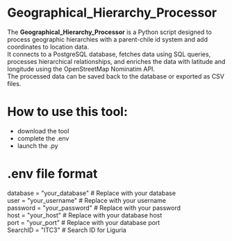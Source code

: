 # Geographical_Hierarchy_Processor
The **Geographical_Hierarchy_Processor** is a Python script designed to process geographic hierarchies with a parent-chile id system and add coordinates to location data.<br>
It connects to a PostgreSQL database, fetches data using SQL queries, processes hierarchical relationships, and enriches the data with latitude and longitude using the OpenStreetMap Nominatim API.<br>
The processed data can be saved back to the database or exported as CSV files.

# How to use this tool:
  - download the tool
  - complete the .env
  - launch the .py

# .env file format
  database = "your_database"  # Replace with your database<br>
  user = "your_username"  # Replace with your username<br>
  password = "your_password"  # Replace with your password<br>
  host = "your_host"  # Replace with your database host<br>
  port = "your_port"  # Replace with your database port<br>
  SearchID = "ITC3" # Search ID for Liguria

